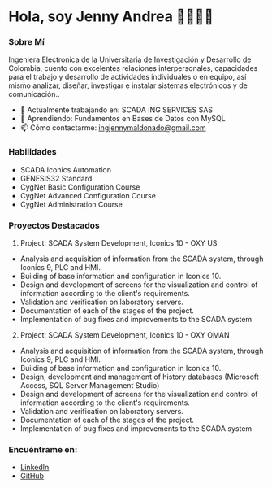 # Hola, soy Jenny Andrea 👨‍💻👩‍💻



### Sobre Mí

Ingeniera Electronica de la Universitaria de Investigación y Desarrollo de Colombia, cuento con excelentes relaciones interpersonales, capacidades para el trabajo y desarrollo de actividades individuales o en equipo, así mismo analizar, diseñar, investigar e instalar
sistemas electrónicos y de comunicación..

- 🔭 Actualmente trabajando en: SCADA ING SERVICES SAS
- 🌱 Aprendiendo: Fundamentos en Bases de Datos con MySQL
- 📫 Cómo contactarme: ingjennymaldonado@gmail.com
  

### Habilidades

- SCADA Iconics Automation
- GENESIS32 Standard
- CygNet Basic Configuration Course
- CygNet Advanced Configuration Course
- CygNet Administration Course

### Proyectos Destacados

1. Project: SCADA System Development, Iconics 10 - OXY US
- 	Analysis and acquisition of information from the SCADA system, through Iconics 9, PLC and HMI. 
- 	Building of base information and configuration in Iconics 10.
- 	Design and development of screens for the visualization and control of information according to the client's requirements.
- 	Validation and verification on laboratory servers.
- 	Documentation of each of the stages of the project.
- 	Implementation of bug fixes and improvements to the SCADA system


2. Project: SCADA System Development, Iconics 10 - OXY OMAN
- 	Analysis and acquisition of information from the SCADA system, through Iconics 9, PLC and HMI. 
- 	Building of base information and configuration in Iconics 10.
- 	Design, development and management of history databases (Microsoft Access, SQL Server Management Studio)
- 	Design and development of screens for the visualization and control of information according to the client's requirements.
- 	Validation and verification on laboratory servers.
- 	Documentation of each of the stages of the project.
- 	Implementation of bug fixes and improvements to the SCADA system


### Encuéntrame en:

- [LinkedIn](https://linkedin.com/in/jenny-maldonado)
- [GitHub](https://github.com/jennyandreamaldonado )


